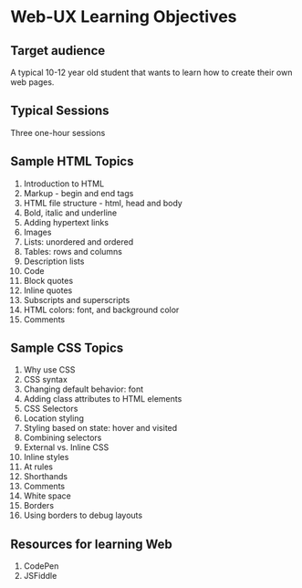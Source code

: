 # Web-UX Learning Objectives

## Target audience
A typical 10-12 year old student that wants to learn how to create their own web pages.

## Typical Sessions
Three one-hour sessions

## Sample HTML Topics
1. Introduction to HTML
2. Markup - begin and end tags
3. HTML file structure - html, head and body
4. Bold, italic and underline
5. Adding hypertext links
6. Images
7. Lists: unordered and ordered
8. Tables: rows and columns
9. Description lists
10. Code
11. Block quotes
12. Inline quotes
13. Subscripts and superscripts
14. HTML colors: font, and background color
15. Comments

## Sample CSS Topics
1. Why use CSS
2. CSS syntax
3. Changing default behavior: font
4. Adding class attributes to HTML elements
5. CSS Selectors
6. Location styling
7. Styling based on state: hover and visited
8. Combining selectors
9. External vs. Inline CSS
10. Inline styles
11. At rules
12. Shorthands
13. Comments
14. White space
15. Borders
16. Using borders to debug layouts

## Resources for learning Web
1. CodePen
2. JSFiddle
